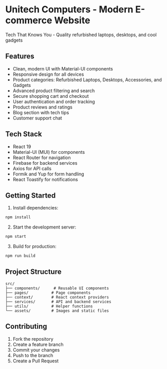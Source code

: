 # Unitech Computers - Modern E-commerce Website

Tech That Knows You - Quality refurbished laptops, desktops, and cool gadgets

## Features

- Clean, modern UI with Material-UI components
- Responsive design for all devices
- Product categories: Refurbished Laptops, Desktops, Accessories, and Gadgets
- Advanced product filtering and search
- Secure shopping cart and checkout
- User authentication and order tracking
- Product reviews and ratings
- Blog section with tech tips
- Customer support chat

## Tech Stack

- React 19
- Material-UI (MUI) for components
- React Router for navigation
- Firebase for backend services
- Axios for API calls
- Formik and Yup for form handling
- React Toastify for notifications

## Getting Started

1. Install dependencies:
```bash
npm install
```

2. Start the development server:
```bash
npm start
```

3. Build for production:
```bash
npm run build
```

## Project Structure

```
src/
├── components/      # Reusable UI components
├── pages/          # Page components
├── context/        # React context providers
├── services/       # API and backend services
├── utils/          # Helper functions
└── assets/         # Images and static files
```

## Contributing

1. Fork the repository
2. Create a feature branch
3. Commit your changes
4. Push to the branch
5. Create a Pull Request
